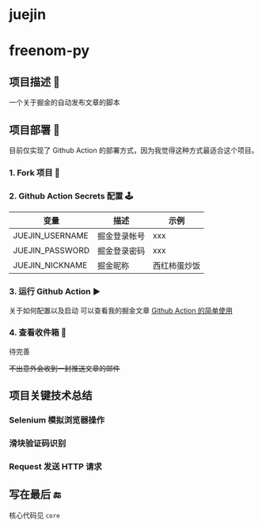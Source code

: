 # juejin


# freenom-py

## 项目描述 🔑

一个关于掘金的自动发布文章的脚本


## 项目部署 🥳

目前仅实现了 Github Action 的部署方式，因为我觉得这种方式最适合这个项目。

### 1. Fork 项目 🔗



### 2. Github Action Secrets 配置  🕹

| 变量 | 描述 |  示例 |
| --- | --- |  --- | 
| JUEJIN_USERNAME | 掘金登录帐号 |  xxx | 
| JUEJIN_PASSWORD | 掘金登录密码 | xxx |
| JUEJIN_NICKNAME | 掘金昵称 | 西红柿蛋炒饭 |


### 3. 运行  Github Action ▶️

关于如何配置以及启动 可以查看我的掘金文章 [ Github Action 的简单使用 ](https://juejin.cn/post/6969119163293892639)

### 4. 查看收件箱 📮

待完善

~~不出意外会收到一封推送文章的邮件~~

## 项目关键技术总结

### Selenium 模拟浏览器操作

### 滑块验证码识别

### Request 发送 HTTP 请求

## 写在最后 🔚

核心代码见 ` core `

